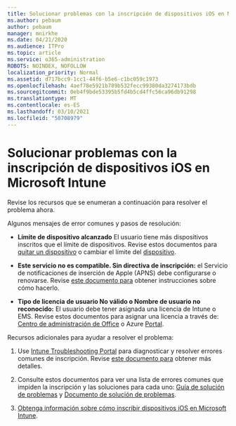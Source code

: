```yaml
---
title: Solucionar problemas con la inscripción de dispositivos iOS en Microsoft Intune
ms.author: pebaum
author: pebaum
manager: mnirkhe
ms.date: 04/21/2020
ms.audience: ITPro
ms.topic: article
ms.service: o365-administration
ROBOTS: NOINDEX, NOFOLLOW
localization_priority: Normal
ms.assetid: d717bcc9-1cc1-44f6-b5e6-c1bc059c1973
ms.openlocfilehash: 4aef78e5921b789b532fecc99380da3274173bdb
ms.sourcegitcommit: 0eb4f9bde53395b5fd4b5cd4ffc56ca96db91298
ms.translationtype: MT
ms.contentlocale: es-ES
ms.lasthandoff: 03/10/2021
ms.locfileid: "50708979"
---
```

# <a name="troubleshoot-issues-with-enrolling-ios-devices-in-microsoft-intune"></a>Solucionar problemas con la inscripción de dispositivos iOS en Microsoft Intune

Revise los recursos que se enumeran a continuación para resolver el problema ahora. 
  
Algunos mensajes de error comunes y pasos de resolución:
  
- **Límite de dispositivo alcanzado** El usuario tiene más dispositivos inscritos que el límite de dispositivos. Revise estos documentos para [quitar un dispositivo](https://docs.microsoft.com/intune/devices-wipe) o cambiar el límite del [dispositivo](https://docs.microsoft.com/intune/enrollment-restrictions-set#set-device-limit-restrictions).
    
- **Este servicio no es compatible. Sin directiva de inscripción:** el Servicio de notificaciones de inserción de Apple (APNS) debe configurarse o renovarse. Revise [este documento para](https://docs.microsoft.com/intune/apple-mdm-push-certificate-get) obtener instrucciones sobre cómo hacerlo. 
    
- **Tipo de licencia de usuario No válido o Nombre de usuario no reconocido:** El usuario debe tener asignada una licencia de Intune o EMS. Revise estos documentos para asignar una licencia a través de: [Centro de administración de Office](https://docs.microsoft.com/intune/licenses-assign) o Azure [Portal](https://docs.microsoft.com/azure/active-directory/license-users-groups).
    
Recursos adicionales para ayudar a resolver el problema:
  
1. Use [Intune Troubleshooting Portal](https://devicemanagement.microsoft.com/#blade/Microsoft_Intune_DeviceSettings/TroubleshootBlade) para diagnosticar y resolver errores comunes de inscripción. Revise [este documento para](https://docs.microsoft.com/intune/help-desk-operators) obtener más detalles. 
    
2. Consulte estos documentos para ver una lista de errores comunes que impiden la inscripción y las soluciones para cada uno: [Guía de solución de problemas](https://support.microsoft.com/help/4039809/troubleshooting-ios-device-enrollment-in-intune) y [Documento de solución de problemas](https://docs.microsoft.com/troubleshoot/mem/intune/troubleshoot-device-enrollment-in-intune).
    
3. [Obtenga información sobre cómo inscribir dispositivos iOS en Microsoft Intune](https://docs.microsoft.com/intune/ios-enroll).
    

